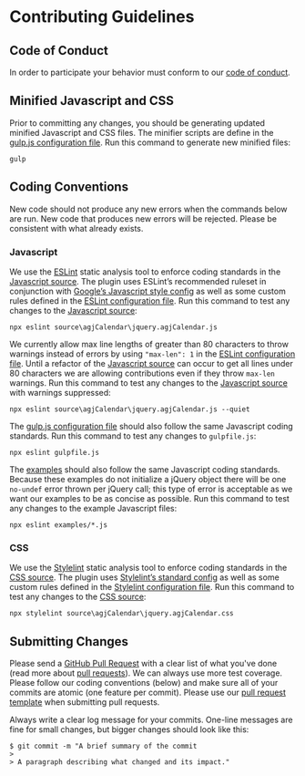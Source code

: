 # Contributing Guidelines

## Code of Conduct

In order to participate your behavior must conform to our [code of conduct](https://github.com/andrewgjohnson/agjCalendar/blob/master/CODE_OF_CONDUCT.md).

## Minified Javascript and CSS

Prior to committing any changes, you should be generating updated minified Javascript and CSS files. The minifier scripts are define in the [gulp.js configuration file](https://github.com/andrewgjohnson/agjCalendar/blob/master/gulpfile.js). Run this command to generate new minified files:

    gulp

## Coding Conventions

New code should not produce any new errors when the commands below are run. New code that produces new errors will be rejected. Please be consistent with what already exists.

### Javascript

We use the [ESLint](https://eslint.org/) static analysis tool to enforce coding standards in the [Javascript source](https://agjcalendar.agjjquery.org/source/javascript/). The plugin uses ESLint’s recommended ruleset in conjunction with [Google’s Javascript style config](https://www.npmjs.com/package/eslint-config-google) as well as some custom rules defined in the [ESLint configuration file](https://github.com/andrewgjohnson/agjCalendar/blob/master/.eslintrc.yml). Run this command to test any changes to the [Javascript source](https://agjcalendar.agjjquery.org/source/javascript/):

    npx eslint source\agjCalendar\jquery.agjCalendar.js

We currently allow max line lengths of greater than 80 characters to throw warnings instead of errors by using `"max-len": 1` in the [ESLint configuration file](https://github.com/andrewgjohnson/agjCalendar/blob/master/.eslintrc.yml). Until a refactor of the [Javascript source](https://agjcalendar.agjjquery.org/source/javascript/) can occur to get all lines under 80 characters we are allowing contributions even if they throw `max-len` warnings. Run this command to test any changes to the [Javascript source](https://agjcalendar.agjjquery.org/source/javascript/) with warnings suppressed:

    npx eslint source\agjCalendar\jquery.agjCalendar.js --quiet

The [gulp.js configuration file](https://github.com/andrewgjohnson/agjCalendar/blob/master/gulpfile.js) should also follow the same Javascript coding standards. Run this command to test any changes to `gulpfile.js`:

    npx eslint gulpfile.js

The [examples](https://github.com/andrewgjohnson/agjCalendar/blob/master/examples) should also follow the same Javascript coding standards. Because these examples do not initialize a jQuery object there will be one `no-undef` error thrown per jQuery call; this type of error is acceptable as we want our examples to be as concise as possible. Run this command to test any changes to the example Javascript files:

    npx eslint examples/*.js

### CSS

We use the [Stylelint](https://stylelint.io/) static analysis tool to enforce coding standards in the [CSS source](https://agjcalendar.agjjquery.org/source/css/). The plugin uses [Stylelint’s standard config](https://www.npmjs.com/package/stylelint-config-standard) as well as some custom rules defined in the [Stylelint configuration file](https://github.com/andrewgjohnson/agjCalendar/blob/master/.stylelintrc.yml). Run this command to test any changes to the [CSS source](https://agjcalendar.agjjquery.org/source/css/):

    npx stylelint source\agjCalendar\jquery.agjCalendar.css

## Submitting Changes

Please send a [GitHub Pull Request](https://github.com/andrewgjohnson/agjCalendar/pull/new/master) with a clear list of what you've done (read more about [pull requests](https://help.github.com/articles/about-pull-requests/)). We can always use more test coverage. Please follow our coding conventions (below) and make sure all of your commits are atomic (one feature per commit). Please use our [pull request template](https://github.com/andrewgjohnson/agjCalendar/blob/master/PULL_REQUEST_TEMPLATE.md) when submitting pull requests.

Always write a clear log message for your commits. One-line messages are fine for small changes, but bigger changes should look like this:

    $ git commit -m "A brief summary of the commit
    >
    > A paragraph describing what changed and its impact."
